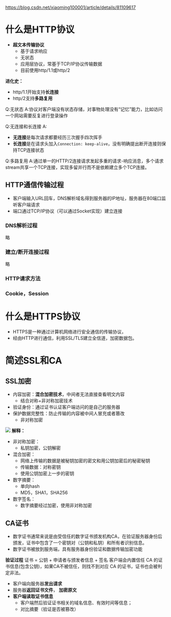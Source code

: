 https://blog.csdn.net/xiaoming100001/article/details/81109617

# 什么是HTTP协议
- **超文本传输协议**
	- 基于请求响应
	- 无状态
	- 应用层协议，常基于TCP/IP协议传输数据
	- 目前使用http/1.1或http/2

**进化史：**
- http/1.1开始支持**长连接**
- http/2支持**多路复用**

Q:无状态
A:协议对客户端没有状态存储，对事物处理没有“记忆”能力，比如访问一个网站需要反复进行登录操作

Q:无连接和长连接
A:
- **无连接**是每次请求都要经历三次握手四次挥手
- **长连接**是在请求头加入``Connection: keep-alive``，没有明确提出断开连接则保持TCP连接状态

Q:多路复用
A:通过单一的HTTP/2连接请求发起多重的请求-响应消息，多个请求stream共享一个TCP连接，实现多留并行而不是依赖建立多个TCP连接。

## HTTP通信传输过程
- 客户端输入URL回车，DNS解析域名得到服务器的IP地址，服务器在80端口监听客户端请求
- 端口通过TCP/IP协议（可以通过Socket实现）建立连接

### DNS解析过程
略

### 建立/断开连接过程
略

### HTTP请求方法

### Cookie，Session

# 什么是HTTPS协议
- HTTPS是一种通过计算机网络进行安全通信的传输协议，
- 经由HTTP进行通信，利用SSL/TLS建立全信道，加密数据包。

# 简述SSL和CA
## SSL加密
- 内容加密：**混合加密技术**，中间者无法直接查看明文内容
	- 结合对称+非对称加密技术
- 验证身份：通过证书认证客户端访问的是自己的服务器
- 保护数据完整性：防止传输的内容被中间人冒充或者篡改
	- 非对称加密

![](https://img-blog.csdn.net/20180719103559793?watermark/2/text/aHR0cHM6Ly9ibG9nLmNzZG4ubmV0L3hpYW9taW5nMTAwMDAx/font/5a6L5L2T/fontsize/400/fill/I0JBQkFCMA==/dissolve/70)
**解释：**
- 非对称加密：
	- 私钥加密，公钥解密
- 混合加密：
	- 网络上传输的数据是被秘钥加密的密文和用公钥加密后的秘密秘钥
	- 传输数据：对称密钥
	- 使用公钥加密上一步的密钥
- 数字摘要：
	- 单向hash
	- MD5，SHA1，SHA256
- 数字签名：
	- 数字摘要经过加密，使用非对称加密

## CA证书
- 数字证书通常来说是由受信任的数字证书颁发机构CA，在验证服务器身份后颁发，证书中包含了一个密钥对（公钥和私钥）和所有者识别信息。
- 数字证书被放到服务端，具有服务器身份验证和数据传输加密功能

**验证过程**
证书 = 公钥 + 申请者与颁发者信息 + 签名
客户端会内置信任 CA 的证书信息(包含公钥)，如果CA不被信任，则找不到对应 CA 的证书，证书也会被判定非法。
- 客户端向服务器**发出请求**
- 服务器**返回证书文件**， **加密原文**
- **客户端读取证书信息**
	- 客户端然后验证证书相关的域名信息、有效时间等信息；
	- 对比摘要（验证是否被篡改）


